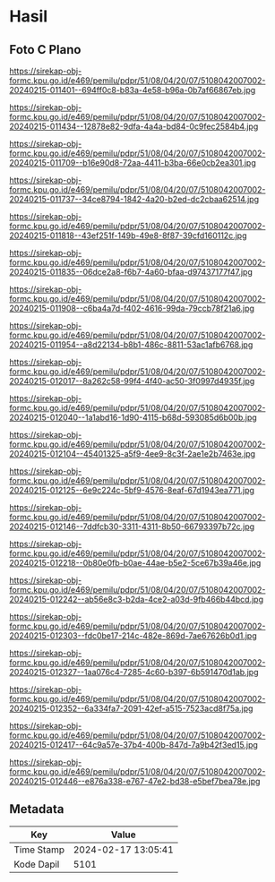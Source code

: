 # Hasil

## Foto C Plano

https://sirekap-obj-formc.kpu.go.id/e469/pemilu/pdpr/51/08/04/20/07/5108042007002-20240215-011401--694ff0c8-b83a-4e58-b96a-0b7af66867eb.jpg

https://sirekap-obj-formc.kpu.go.id/e469/pemilu/pdpr/51/08/04/20/07/5108042007002-20240215-011434--12878e82-9dfa-4a4a-bd84-0c9fec2584b4.jpg

https://sirekap-obj-formc.kpu.go.id/e469/pemilu/pdpr/51/08/04/20/07/5108042007002-20240215-011709--b16e90d8-72aa-4411-b3ba-66e0cb2ea301.jpg

https://sirekap-obj-formc.kpu.go.id/e469/pemilu/pdpr/51/08/04/20/07/5108042007002-20240215-011737--34ce8794-1842-4a20-b2ed-dc2cbaa62514.jpg

https://sirekap-obj-formc.kpu.go.id/e469/pemilu/pdpr/51/08/04/20/07/5108042007002-20240215-011818--43ef251f-149b-49e8-8f87-39cfd160112c.jpg

https://sirekap-obj-formc.kpu.go.id/e469/pemilu/pdpr/51/08/04/20/07/5108042007002-20240215-011835--06dce2a8-f6b7-4a60-bfaa-d97437177f47.jpg

https://sirekap-obj-formc.kpu.go.id/e469/pemilu/pdpr/51/08/04/20/07/5108042007002-20240215-011908--c6ba4a7d-f402-4616-99da-79ccb78f21a6.jpg

https://sirekap-obj-formc.kpu.go.id/e469/pemilu/pdpr/51/08/04/20/07/5108042007002-20240215-011954--a8d22134-b8b1-486c-8811-53ac1afb6768.jpg

https://sirekap-obj-formc.kpu.go.id/e469/pemilu/pdpr/51/08/04/20/07/5108042007002-20240215-012017--8a262c58-99f4-4f40-ac50-3f0997d4935f.jpg

https://sirekap-obj-formc.kpu.go.id/e469/pemilu/pdpr/51/08/04/20/07/5108042007002-20240215-012040--1a1abd16-1d90-4115-b68d-593085d6b00b.jpg

https://sirekap-obj-formc.kpu.go.id/e469/pemilu/pdpr/51/08/04/20/07/5108042007002-20240215-012104--45401325-a5f9-4ee9-8c3f-2ae1e2b7463e.jpg

https://sirekap-obj-formc.kpu.go.id/e469/pemilu/pdpr/51/08/04/20/07/5108042007002-20240215-012125--6e9c224c-5bf9-4576-8eaf-67d1943ea771.jpg

https://sirekap-obj-formc.kpu.go.id/e469/pemilu/pdpr/51/08/04/20/07/5108042007002-20240215-012146--7ddfcb30-3311-4311-8b50-66793397b72c.jpg

https://sirekap-obj-formc.kpu.go.id/e469/pemilu/pdpr/51/08/04/20/07/5108042007002-20240215-012218--0b80e0fb-b0ae-44ae-b5e2-5ce67b39a46e.jpg

https://sirekap-obj-formc.kpu.go.id/e469/pemilu/pdpr/51/08/04/20/07/5108042007002-20240215-012242--ab56e8c3-b2da-4ce2-a03d-9fb466b44bcd.jpg

https://sirekap-obj-formc.kpu.go.id/e469/pemilu/pdpr/51/08/04/20/07/5108042007002-20240215-012303--fdc0be17-214c-482e-869d-7ae67626b0d1.jpg

https://sirekap-obj-formc.kpu.go.id/e469/pemilu/pdpr/51/08/04/20/07/5108042007002-20240215-012327--1aa076c4-7285-4c60-b397-6b591470d1ab.jpg

https://sirekap-obj-formc.kpu.go.id/e469/pemilu/pdpr/51/08/04/20/07/5108042007002-20240215-012352--6a334fa7-2091-42ef-a515-7523acd8f75a.jpg

https://sirekap-obj-formc.kpu.go.id/e469/pemilu/pdpr/51/08/04/20/07/5108042007002-20240215-012417--64c9a57e-37b4-400b-847d-7a9b42f3ed15.jpg

https://sirekap-obj-formc.kpu.go.id/e469/pemilu/pdpr/51/08/04/20/07/5108042007002-20240215-012446--e876a338-e767-47e2-bd38-e5bef7bea78e.jpg


## Metadata

| Key        | Value               |
| ---------- | ------------------- |
| Time Stamp | 2024-02-17 13:05:41 |
| Kode Dapil | 5101                |



